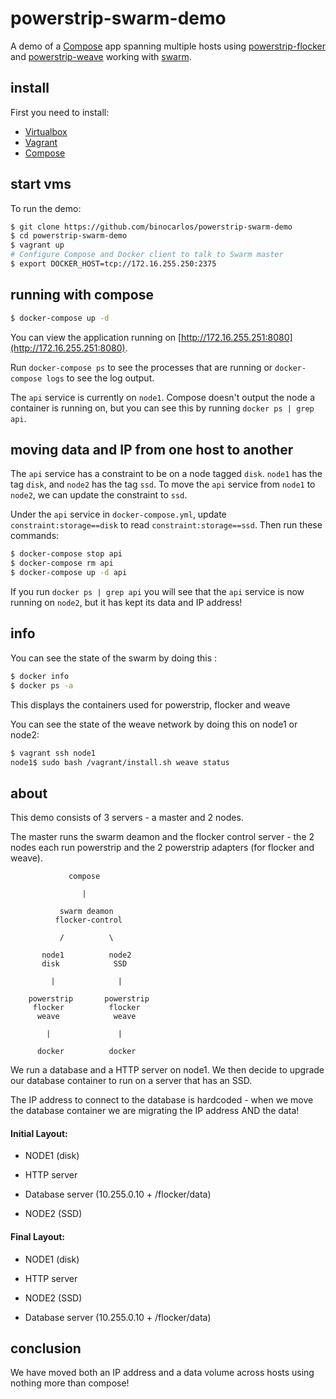 # powerstrip-swarm-demo

A demo of a [Compose](https://github.com/docker/compose) app spanning multiple hosts using [powerstrip-flocker](https://github.com/clusterhq/powerstrip-flocker) and [powerstrip-weave](https://github.com/binocarlos/powerstrip-weave) working with [swarm](https://github.com/docker/swarm).

## install

First you need to install:

 * [Virtualbox](https://www.virtualbox.org/wiki/Downloads)
 * [Vagrant](http://www.vagrantup.com/downloads.html)
 * [Compose](https://docs.docker.com/compose/)

## start vms

To run the demo:

```bash
$ git clone https://github.com/binocarlos/powerstrip-swarm-demo
$ cd powerstrip-swarm-demo
$ vagrant up
# Configure Compose and Docker client to talk to Swarm master
$ export DOCKER_HOST=tcp://172.16.255.250:2375
```

## running with compose

```bash
$ docker-compose up -d
```

You can view the application running on [http://172.16.255.251:8080](http://172.16.255.251:8080).

Run `docker-compose ps` to see the processes that are running or `docker-compose logs` to see the log output.

The `api` service is currently on `node1`. Compose doesn't output the node a container is running on, but you can see this by running `docker ps | grep api`.

## moving data and IP from one host to another

The `api` service has a constraint to be on a node tagged `disk`. `node1` has the tag `disk`, and `node2` has the tag `ssd`. To move the `api` service from `node1` to `node2`, we can update the constraint to `ssd`.

Under the `api` service in `docker-compose.yml`, update `constraint:storage==disk` to read `constraint:storage==ssd`. Then run these commands:

```bash
$ docker-compose stop api
$ docker-compose rm api
$ docker-compose up -d api
```

If you run `docker ps | grep api` you will see that the `api` service is now running on `node2`, but it has kept its data and IP address!

## info

You can see the state of the swarm by doing this :

```bash
$ docker info
$ docker ps -a
```

This displays the containers used for powerstrip, flocker and weave

You can see the state of the weave network by doing this on node1 or node2:

```bash
$ vagrant ssh node1
node1$ sudo bash /vagrant/install.sh weave status
```

## about

This demo consists of 3 servers - a master and 2 nodes.

The master runs the swarm deamon and the flocker control server - the 2 nodes each run powerstrip and the 2 powerstrip adapters (for flocker and weave).

```
             compose

                |

           swarm deamon
          flocker-control

           /          \

       node1          node2
       disk            SSD

         |              |

    powerstrip       powerstrip
     flocker          flocker
      weave            weave

        |               |

      docker          docker

```

We run a database and a HTTP server on node1.  We then decide to upgrade our database container to run on a server that has an SSD.

The IP address to connect to the database is hardcoded - when we move the database container we are migrating the IP address AND the data!

#### Initial Layout:

 * NODE1 (disk)
  * HTTP server
  * Database server (10.255.0.10 + /flocker/data)

 * NODE2 (SSD)

#### Final Layout:

 * NODE1 (disk)
  * HTTP server

 * NODE2 (SSD)
  * Database server (10.255.0.10 + /flocker/data)

## conclusion

We have moved both an IP address and a data volume across hosts using nothing more than compose!
